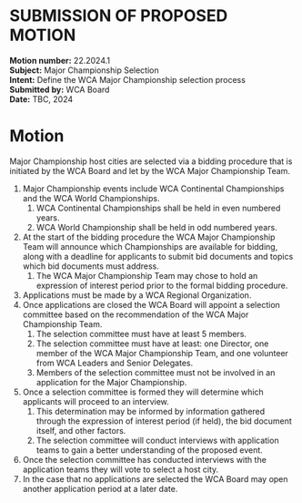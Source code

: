 # SUBMISSION OF PROPOSED MOTION

**Motion number:** 22.2024.1  
**Subject:** Major Championship Selection  
**Intent:** Define the WCA Major Championship selection process  
**Submitted by:** WCA Board  
**Date:** TBC, 2024

# Motion

Major Championship host cities are selected via a bidding procedure that is initiated by the WCA Board and let by the WCA Major Championship Team. 

1. Major Championship events include WCA Continental Championships and the WCA World Championships.
   1. WCA Continental Championships shall be held in even numbered years.
   2. WCA World Championship shall be held in odd numbered years.
2. At the start of the bidding procedure the WCA Major Championship Team will announce which Championships are available for bidding, along with a deadline for applicants to submit bid documents and topics which bid documents must address.
   1. The WCA Major Championship Team may chose to hold an expression of interest period prior to the formal bidding procedure.
3. Applications must be made by a WCA Regional Organization.
4. Once applications are closed the WCA Board will appoint a selection committee based on the recommendation of the WCA Major Championship Team.
   1. The selection committee must have at least 5 members.
   2. The selection committee must have at least: one Director, one member of the WCA Major Championship Team, and one volunteer from WCA Leaders and Senior Delegates.
   3. Members of the selection committee must not be involved in an application for the Major Championship.
5. Once a selection committee is formed they will determine which applicants will proceed to an interview.
   1. This determination may be informed by information gathered through the expression of interest period (if held), the bid document itself, and other factors.
   2. The selection committee will conduct interviews with application teams to gain a better understanding of the proposed event.
6. Once the selection committee has conducted interviews with the application teams they will vote to select a host city.
7. In the case that no applications are selected the WCA Board may open another application period at a later date.
